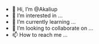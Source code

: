 - 👋 Hi, I’m @Akaliup
- 👀 I’m interested in ...
- 🌱 I’m currently learning ...
- 💞️ I’m looking to collaborate on ...
- 📫 How to reach me ...

<!---
Akaliup/Akaliup is a ✨ special ✨ repository because its `README.md` (this file) appears on your GitHub profile.
You can click the Preview link to take a look at your changes.
--->
